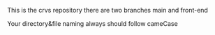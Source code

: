 This is the crvs repository
there are two branches main and front-end

Your directory&file naming always should follow cameCase
